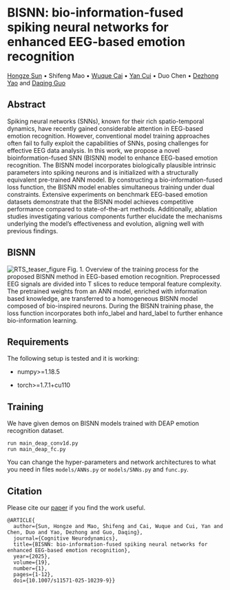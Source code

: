 # BISNN: bio-information-fused spiking neural networks for enhanced EEG-based emotion recognition
[Hongze Sun](https://scholar.google.com/citations?user=RNa8D1sAAAAJ&hl=en) • Shifeng Mao • [Wuque Cai](https://scholar.google.com/citations?user=wotvHt4AAAAJ&hl=en) • [Yan Cui](https://scholar.google.com/citations?user=OQfhoSsAAAAJ&hl=en) • Duo Chen • [Dezhong Yao](https://scholar.google.com/citations?user=ClUoWqsAAAAJ&hl=en) and [Daqing Guo](https://scholar.google.com/citations?user=r3XU9PEAAAAJ&hl=en)

## Abstract
Spiking neural networks (SNNs), known for their rich spatio-temporal dynamics, have recently gained considerable attention in EEG-based emotion recognition. However, conventional model training approaches often fail to fully exploit the capabilities of SNNs, posing challenges for effective EEG data analysis. In this work, we propose a novel bioinformation-fused SNN (BISNN) model to enhance EEG-based emotion recognition. The BISNN model incorporates biologically plausible intrinsic parameters into spiking neurons and is initialized with a structurally equivalent pre-trained ANN model. By constructing a bio-information-fused loss function, the BISNN model enables simultaneous training under dual constraints. Extensive experiments on benchmark EEG-based emotion datasets demonstrate that the BISNN model achieves competitive performance compared to state-of-the-art methods. Additionally, ablation studies investigating various components further elucidate the mechanisms underlying the model’s effectiveness and evolution, aligning well with previous findings.

## BISNN
![RTS_teaser_figure](image/Picture1.png)
Fig. 1. Overview of the training process for the proposed BISNN method in EEG-based emotion recognition. Preprocessed EEG signals are divided into T slices to reduce temporal feature complexity. The pretrained weights from an ANN model, enriched with information based knowledge, are transferred to a homogeneous BISNN model composed of bio-inspired neurons. During the BISNN training phase, the loss function incorporates both info_label and hard_label to further enhance bio-information learning.

## Requirements
The following setup is tested and it is working:

 * numpy>=1.18.5
   
 * torch>=1.7.1+cu110

## Training
We have given demos on BISNN models trained with DEAP emotion recognition dataset.
```
run main_deap_conv1d.py
run main_deap_fc.py
```
You can change the hyper-parameters and network architectures to what you need in files ```models/ANNs.py``` or ```models/SNNs.py``` and ```func.py```.

## Citation
Please cite our [paper]([https://ieeexplore.ieee.org/stamp/stamp.jsp?tp=&arnumber=10136703](https://link.springer.com/article/10.1007/s11571-025-10239-9#citeas)) if you find the work useful.
```
@ARTICLE{
  author={Sun, Hongze and Mao, Shifeng and Cai, Wuque and Cui, Yan and Chen, Duo and Yao, Dezhong and Guo, Daqing},
  journal={Cognitive Neurodynamics}, 
  title={BISNN: bio-information-fused spiking neural networks for enhanced EEG-based emotion recognition}, 
  year={2025},
  volume={19},
  number={1},
  pages={1-12},
  doi={10.1007/s11571-025-10239-9}}
```

